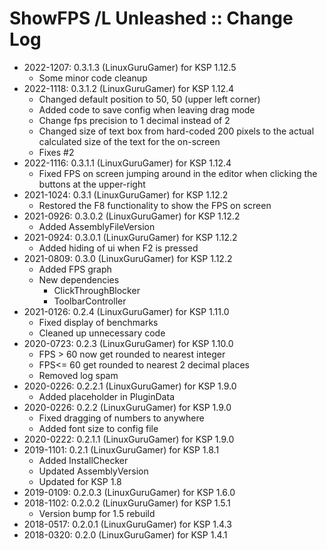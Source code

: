 # ShowFPS /L Unleashed :: Change Log

* 2022-1207: 0.3.1.3 (LinuxGuruGamer) for KSP 1.12.5
	+ Some minor code cleanup
* 2022-1118: 0.3.1.2 (LinuxGuruGamer) for KSP 1.12.4
	+ Changed default position to 50, 50 (upper left corner)
	+ Added code to save config when leaving drag mode
	+ Change fps precision to 1 decimal instead of 2
	+ Changed size of text box from hard-coded 200 pixels to the actual calculated size of the text for the on-screen
	+ Fixes #2
* 2022-1116: 0.3.1.1 (LinuxGuruGamer) for KSP 1.12.4
	+ Fixed FPS on screen jumping around in the editor when clicking the buttons at the upper-right
* 2021-1024: 0.3.1 (LinuxGuruGamer) for KSP 1.12.2
	+ Restored the F8 functionality to show the FPS on screen
* 2021-0926: 0.3.0.2 (LinuxGuruGamer) for KSP 1.12.2
	+ Added AssemblyFileVersion
* 2021-0924: 0.3.0.1 (LinuxGuruGamer) for KSP 1.12.2
	+ Added hiding of ui when F2 is pressed
* 2021-0809: 0.3.0 (LinuxGuruGamer) for KSP 1.12.2
	+ Added FPS graph
	+ New dependencies
		- ClickThroughBlocker
		- ToolbarController
* 2021-0126: 0.2.4 (LinuxGuruGamer) for KSP 1.11.0
	+ Fixed display of benchmarks
	+ Cleaned up unnecessary code
* 2020-0723: 0.2.3 (LinuxGuruGamer) for KSP 1.10.0
	+ FPS > 60 now get rounded to nearest integer
	+ FPS<= 60 get rounded to nearest 2 decimal places
	+ Removed log spam
* 2020-0226: 0.2.2.1 (LinuxGuruGamer) for KSP 1.9.0
	+ Added placeholder in PluginData
* 2020-0226: 0.2.2 (LinuxGuruGamer) for KSP 1.9.0
	+ Fixed dragging of numbers to anywhere
	+ Added font size to config file
* 2020-0222: 0.2.1.1 (LinuxGuruGamer) for KSP 1.9.0
* 2019-1101: 0.2.1 (LinuxGuruGamer) for KSP 1.8.1
	+ Added InstallChecker
	+ Updated AssemblyVersion
	+ Updated for KSP 1.8
* 2019-0109: 0.2.0.3 (LinuxGuruGamer) for KSP 1.6.0
* 2018-1102: 0.2.0.2 (LinuxGuruGamer) for KSP 1.5.1
	+ Version bump for 1.5 rebuild
* 2018-0517: 0.2.0.1 (LinuxGuruGamer) for KSP 1.4.3
* 2018-0320: 0.2.0 (LinuxGuruGamer) for KSP 1.4.1
